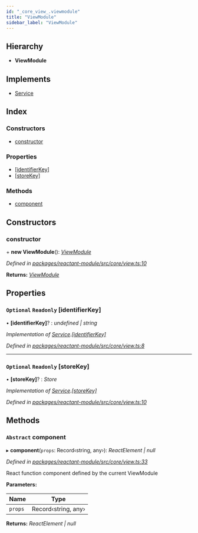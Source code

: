 ```yaml
---
id: "_core_view_.viewmodule"
title: "ViewModule"
sidebar_label: "ViewModule"
---
```


## Hierarchy

* **ViewModule**

## Implements

* [Service](../interfaces/_interfaces_.service.md)

## Index

### Constructors

* [constructor](_core_view_.viewmodule.md#constructor)

### Properties

* [[identifierKey]](_core_view_.viewmodule.md#optional-readonly-[identifierkey])
* [[storeKey]](_core_view_.viewmodule.md#optional-readonly-[storekey])

### Methods

* [component](_core_view_.viewmodule.md#abstract-component)

## Constructors

###  constructor

\+ **new ViewModule**(): *[ViewModule](_core_view_.viewmodule.md)*

*Defined in [packages/reactant-module/src/core/view.ts:10](https://github.com/unadlib/reactant/blob/950d72fe/packages/reactant-module/src/core/view.ts#L10)*

**Returns:** *[ViewModule](_core_view_.viewmodule.md)*

## Properties

### `Optional` `Readonly` [identifierKey]

• **[identifierKey]**? : *undefined | string*

*Implementation of [Service](../interfaces/_interfaces_.service.md).[[identifierKey]](../interfaces/_interfaces_.service.md#optional-[identifierkey])*

*Defined in [packages/reactant-module/src/core/view.ts:8](https://github.com/unadlib/reactant/blob/950d72fe/packages/reactant-module/src/core/view.ts#L8)*

___

### `Optional` `Readonly` [storeKey]

• **[storeKey]**? : *Store*

*Implementation of [Service](../interfaces/_interfaces_.service.md).[[storeKey]](../interfaces/_interfaces_.service.md#optional-readonly-[storekey])*

*Defined in [packages/reactant-module/src/core/view.ts:10](https://github.com/unadlib/reactant/blob/950d72fe/packages/reactant-module/src/core/view.ts#L10)*

## Methods

### `Abstract` component

▸ **component**(`props`: Record‹string, any›): *ReactElement | null*

*Defined in [packages/reactant-module/src/core/view.ts:33](https://github.com/unadlib/reactant/blob/950d72fe/packages/reactant-module/src/core/view.ts#L33)*

React function component defined by the current ViewModule

**Parameters:**

Name | Type |
------ | ------ |
`props` | Record‹string, any› |

**Returns:** *ReactElement | null*
